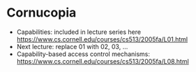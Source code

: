 # Cornucopia

- Capabilities: included in lecture series here https://www.cs.cornell.edu/courses/cs513/2005fa/L01.html
- Next lecture: replace 01 with 02, 03, ...
- Capability-based access control mechanisms: https://www.cs.cornell.edu/courses/cs513/2005fa/L08.html
